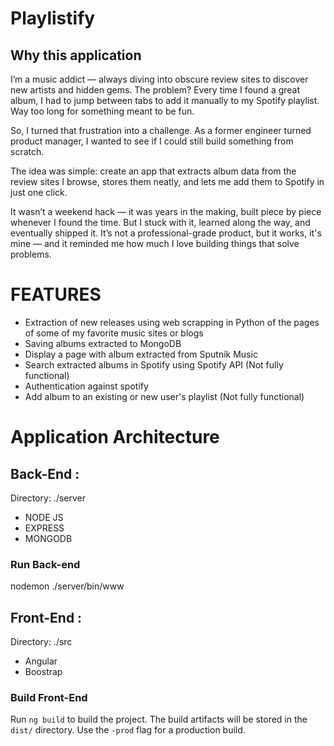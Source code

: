 # Playlistify
## Why this application 
I’m a music addict — always diving into obscure review sites to discover new artists and hidden gems.
The problem? Every time I found a great album, I had to jump between tabs to add it manually to my Spotify playlist. Way too long for something meant to be fun.

So, I turned that frustration into a challenge.
As a former engineer turned product manager, I wanted to see if I could still build something from scratch.

The idea was simple: create an app that extracts album data from the review sites I browse, stores them neatly, and lets me add them to Spotify in just one click.

It wasn’t a weekend hack — it was years in the making, built piece by piece whenever I found the time.
But I stuck with it, learned along the way, and eventually shipped it.
It’s not a professional-grade product, but it works, it's mine — and it reminded me how much I love building things that solve problems. 


# FEATURES

- Extraction of new releases using web scrapping in Python of the pages of some of my favorite music sites or blogs<br>
- Saving albums extracted to MongoDB<br>
- Display a page with album extracted from Sputnik Music<br>
- Search extracted albums in Spotify using Spotify API (Not fully functional)<br>
- Authentication against spotify<br>
- Add album to an existing or new user's playlist (Not fully functional)<br>

# Application Architecture
## Back-End : 
Directory: ./server
- NODE JS
- EXPRESS
- MONGODB

### Run Back-end
nodemon ./server/bin/www

## Front-End : 
Directory: ./src
 - Angular 
 - Boostrap 
 
### Build Front-End
Run `ng build` to build the project. The build artifacts will be stored in the `dist/` directory. Use the `-prod` flag for a production build.





